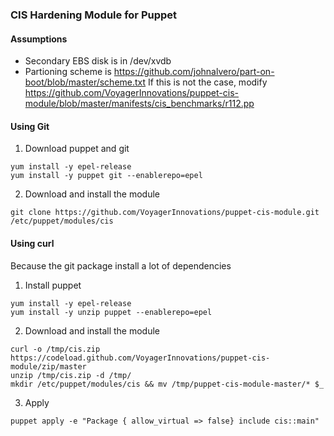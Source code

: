 ### CIS Hardening Module for Puppet


#### Assumptions
 - Secondary EBS disk is in /dev/xvdb
 - Partioning scheme is https://github.com/johnalvero/part-on-boot/blob/master/scheme.txt
 If this is not the case, modify https://github.com/VoyagerInnovations/puppet-cis-module/blob/master/manifests/cis_benchmarks/r112.pp
 

#### Using Git
1. Download puppet and git
```
yum install -y epel-release
yum install -y puppet git --enablerepo=epel
```
2. Download and install the module
```
git clone https://github.com/VoyagerInnovations/puppet-cis-module.git /etc/puppet/modules/cis
```

#### Using curl
Because the git package install a lot of dependencies
1. Install puppet
```
yum install -y epel-release
yum install -y unzip puppet --enablerepo=epel
```
2. Download and install the module
```
curl -o /tmp/cis.zip https://codeload.github.com/VoyagerInnovations/puppet-cis-module/zip/master
unzip /tmp/cis.zip -d /tmp/
mkdir /etc/puppet/modules/cis && mv /tmp/puppet-cis-module-master/* $_
```
3. Apply
```
puppet apply -e "Package { allow_virtual => false} include cis::main" 
```
